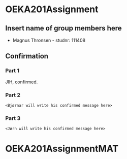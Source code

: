# OEKA201Assignment

## Insert name of group members here

- Magnus Thronsen - studnr: 111408
  

## Confirmation
### Part 1
JIH, confirmed.
### Part 2
`<Bjørnar will write his confirmed message here> `
### Part 3
`<Jørn will write his confirmed message here> `


# OEKA201AssignmentMAT

